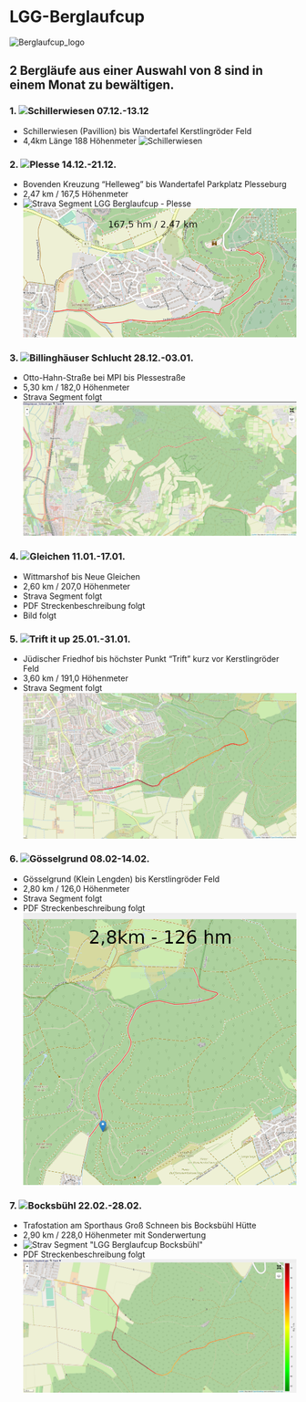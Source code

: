 # LGG-Berglaufcup
![Berglaufcup_logo](https://user-images.githubusercontent.com/33402820/101276428-f2a90d80-37ac-11eb-8fa5-4b2c73dedc51.jpg)
## 2 Bergläufe aus einer Auswahl von 8 sind in einem Monat zu bewältigen.

### 1. ![Schillerwiesen 07.12.-13.12](https://github.com/majcho/LGG-Berglaufcup/tree/main/1.%20Schillerwiesen) 
  - Schillerwiesen (Pavillion) bis Wandertafel Kerstlingröder Feld
  - 4,4km Länge 188 Höhenmeter
  ![Schillerwiesen](https://user-images.githubusercontent.com/33402820/100553359-ee04c680-328d-11eb-9ab6-7a853a0654b0.png)
  
### 2. ![Plesse 14.12.-21.12.](https://github.com/majcho/LGG-Berglaufcup/tree/main/2.%20Burg%20Plesse)
  - Bovenden Kreuzung “Helleweg” bis Wandertafel Parkplatz Plesseburg
  - 2,47 km / 167,5 Höhenmeter
  - ![Strava Segment LGG Berglaufcup - Plesse](https://www.strava.com/segments/26657585)
  ![Burg Plesse](https://raw.githubusercontent.com/majcho/LGG-Berglaufcup/main/2.%20Burg%20Plesse/Burg_Plesse_Steckenverlauf.png)
  
### 3. ![Billinghäuser Schlucht 28.12.-03.01.](https://github.com/majcho/LGG-Berglaufcup/tree/main/3.%20Billingsh%C3%A4user%20Schlucht)
  - Otto-Hahn-Straße bei MPI bis Plessestraße
  - 5,30 km / 182,0 Höhenmeter
  - Strava Segment folgt
  ![Billinghäuser Schlucht](https://raw.githubusercontent.com/majcho/LGG-Berglaufcup/main/3.%20Billingsh%C3%A4user%20Schlucht/Billingsh%C3%A4user_Schlucht_Streckenverlauf.png)
  
### 4. ![Gleichen 11.01.-17.01.](https://github.com/majcho/LGG-Berglaufcup/tree/main/4.%20Gleichen)
  - Wittmarshof bis Neue Gleichen
  - 2,60 km / 207,0 Höhenmeter
  - Strava Segment folgt
  - PDF Streckenbeschreibung folgt
  - Bild folgt

  ### 5. ![Trift it up 25.01.-31.01.](https://github.com/majcho/LGG-Berglaufcup/tree/main/5.%20Trift%20it%20up)
  - Jüdischer Friedhof bis höchster Punkt “Trift” kurz vor Kerstlingröder Feld
  - 3,60 km / 191,0 Höhenmeter
  - Strava Segment folgt
  ![Trift it up](https://raw.githubusercontent.com/majcho/LGG-Berglaufcup/main/5.%20Trift%20it%20up/Trifft_it_up.PNG)
  
 ### 6. ![Gösselgrund 08.02-14.02.](https://github.com/majcho/LGG-Berglaufcup/tree/main/6%20G%C3%B6sselgrund)
  - Gösselgrund (Klein Lengden) bis Kerstlingröder Feld
  - 2,80 km / 126,0 Höhenmeter
  - Strava Segment folgt
  - PDF Streckenbeschreibung folgt
  ![Gösselgrund](https://raw.githubusercontent.com/majcho/LGG-Berglaufcup/main/6%20G%C3%B6sselgrund/G%C3%B6sselgrund_Streckenverlauf.png)
  
 ### 7. ![Bocksbühl 22.02.-28.02.](https://github.com/majcho/LGG-Berglaufcup/tree/main/7.%20Bocksb%C3%BChl)
  - Trafostation am Sporthaus Groß Schneen bis Bocksbühl Hütte
  - 2,90 km / 228,0 Höhenmeter mit Sonderwertung
  - ![Strav Segment "LGG Berglaufcup Bocksbühl"](https://www.strava.com/segments/26658496)
  - PDF Streckenbeschreibung folgt
  ![Bocksbühl](https://raw.githubusercontent.com/majcho/LGG-Berglaufcup/main/7.%20Bocksb%C3%BChl/Bocksb%C3%BChl_Streckenverlauf.png)
